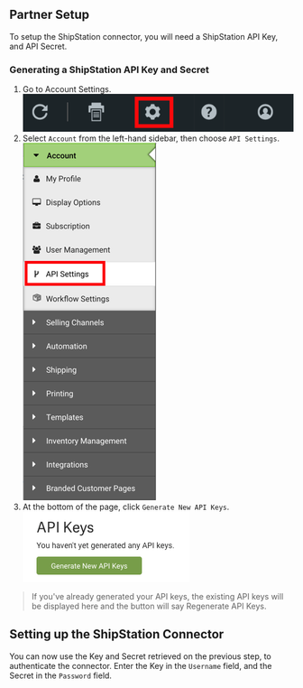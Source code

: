 
## Partner Setup

To setup the ShipStation connector, you will need a ShipStation API Key, and API Secret.

### Generating a ShipStation API Key and Secret

1. Go to Account Settings.
![Account Settings](./images/shipstation-1.png)
2. Select ``Account`` from the left-hand sidebar, then choose ``API Settings``.
![API Settings](./images/shipstation-2.png)
3. At the bottom of the page, click ``Generate New API Keys``.
![API Keys](./images/shipstation-3.png)

> If you've already generated your API keys, the existing API keys will be displayed here and the button will say Regenerate API Keys.

## Setting up the ShipStation Connector

You can now use the Key and Secret retrieved on the previous step, to authenticate the connector.  Enter the Key in the ``Username`` field, and the Secret in the ``Password`` field.

